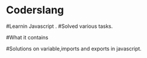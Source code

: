 # Coderslang
#Learnin Javascript .
#Solved various tasks.

#What it contains

#Solutions on variable,imports and exports in javascript.

